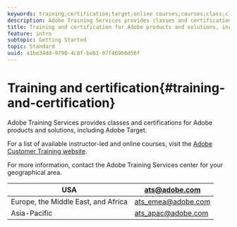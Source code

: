 ```yaml
---
keywords: training;certification;target;online courses;courses;class;classes
description: Adobe Training Services provides classes and certifications for Adobe products and solutions, including Adobe Target.
title: Training and certification for Adobe products and solutions, including Adobe Target
feature: intro
subtopic: Getting Started
topic: Standard
uuid: a1be34dd-9790-4c8f-be61-07f46966d56f
---
```


# Training and certification{#training-and-certification}

Adobe Training Services provides classes and certifications for Adobe products and solutions, including Adobe Target.

For a list of available instructor-led and online courses, visit the [Adobe Customer Training website](https://training.adobe.com/training/courses.html#solution=adobeTarget).

For more information, contact the Adobe Training Services center for your geographical area.

|  USA  | [ats@adobe.com](mailto:ats@adobe.com)  |
|---|---|
|  Europe, the Middle East, and Africa  | [ats_emea@adobe.com](mailto:ats_emea@adobe.com)  |
|  Asia-Pacific  | [ats_apac@adobe.com](mailto:ats_apac@adobe.com)  |

